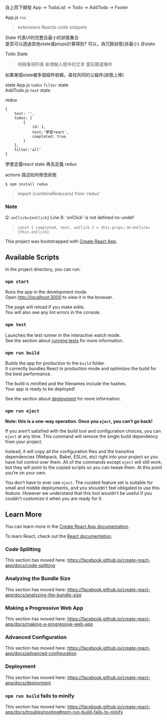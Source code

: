 自上而下開發 App -> TodoList -> Todo -> AddTodo -> Footer  

App.js `rcc` 
> extensions Reactjs code snippets  


State 代表UI的完整且最小的狀態集合  
是否可以透過其他state或props計算得到? 可以，為冗餘狀態(非最小) 非state

Todo State
> 待辦事項列表 新增輸入框中的文本  當前篩選條件

如果某個state被多個組件依賴，尋找共同的父組件(狀態上移) 

state 
App.js `todos` `filter` state   
AddTodo.js `text` state

redux
```
{
    text: '',
    todos: [
        {
            id: 1,
            text:'學習react',
            completed: true
        }
    ],
    filter:'all'
}
```
學會定義react state 再去定義 redux

actions 描述如何修改狀態

`$ npm install redux`
> import {combineReducers} from 'redux'

### Note

Q: `onClick={onClick}` Line 8:  'onClick' is not defined  no-undef  
> `const { completed, text, onClick } = this.props;` or `onClick={this.onClick}` 


This project was bootstrapped with [Create React App](https://github.com/facebook/create-react-app).

## Available Scripts

In the project directory, you can run:

### `npm start`

Runs the app in the development mode.<br>
Open [http://localhost:3000](http://localhost:3000) to view it in the browser.

The page will reload if you make edits.<br>
You will also see any lint errors in the console.

### `npm test`

Launches the test runner in the interactive watch mode.<br>
See the section about [running tests](https://facebook.github.io/create-react-app/docs/running-tests) for more information.

### `npm run build`

Builds the app for production to the `build` folder.<br>
It correctly bundles React in production mode and optimizes the build for the best performance.

The build is minified and the filenames include the hashes.<br>
Your app is ready to be deployed!

See the section about [deployment](https://facebook.github.io/create-react-app/docs/deployment) for more information.

### `npm run eject`

**Note: this is a one-way operation. Once you `eject`, you can’t go back!**

If you aren’t satisfied with the build tool and configuration choices, you can `eject` at any time. This command will remove the single build dependency from your project.

Instead, it will copy all the configuration files and the transitive dependencies (Webpack, Babel, ESLint, etc) right into your project so you have full control over them. All of the commands except `eject` will still work, but they will point to the copied scripts so you can tweak them. At this point you’re on your own.

You don’t have to ever use `eject`. The curated feature set is suitable for small and middle deployments, and you shouldn’t feel obligated to use this feature. However we understand that this tool wouldn’t be useful if you couldn’t customize it when you are ready for it.

## Learn More

You can learn more in the [Create React App documentation](https://facebook.github.io/create-react-app/docs/getting-started).

To learn React, check out the [React documentation](https://reactjs.org/).

### Code Splitting

This section has moved here: https://facebook.github.io/create-react-app/docs/code-splitting

### Analyzing the Bundle Size

This section has moved here: https://facebook.github.io/create-react-app/docs/analyzing-the-bundle-size

### Making a Progressive Web App

This section has moved here: https://facebook.github.io/create-react-app/docs/making-a-progressive-web-app

### Advanced Configuration

This section has moved here: https://facebook.github.io/create-react-app/docs/advanced-configuration

### Deployment

This section has moved here: https://facebook.github.io/create-react-app/docs/deployment

### `npm run build` fails to minify

This section has moved here: https://facebook.github.io/create-react-app/docs/troubleshooting#npm-run-build-fails-to-minify
